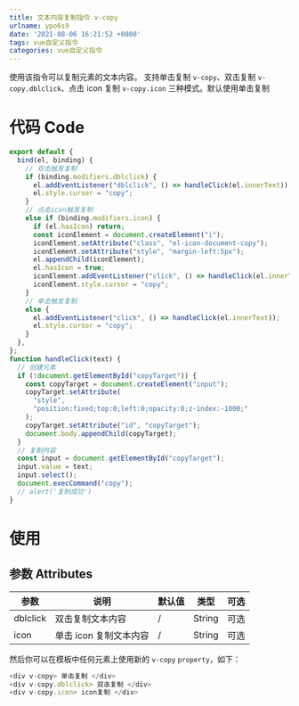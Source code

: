 ```yaml
---
title: 文本内容复制指令 v-copy
urlname: ypo6s9
date: '2021-08-06 16:21:52 +0800'
tags: vue自定义指令
categories: vue自定义指令
---
```


使用该指令可以复制元素的文本内容。
支持单击复制 `v-copy`、双击复制 `v-copy.dblclick`、点击 icon 复制 `v-copy.icon` 三种模式。默认使用单击复制

# 代码 Code

```javascript
export default {
  bind(el, binding) {
    // 双击触发复制
    if (binding.modifiers.dblclick) {
      el.addEventListener("dblclick", () => handleClick(el.innerText));
      el.style.cursor = "copy";
    }
    // 点击icon触发复制
    else if (binding.modifiers.icon) {
      if (el.hasIcon) return;
      const iconElement = document.createElement("i");
      iconElement.setAttribute("class", "el-icon-document-copy");
      iconElement.setAttribute("style", "margin-left:5px");
      el.appendChild(iconElement);
      el.hasIcon = true;
      iconElement.addEventListener("click", () => handleClick(el.innerText));
      iconElement.style.cursor = "copy";
    }
    // 单击触发复制
    else {
      el.addEventListener("click", () => handleClick(el.innerText));
      el.style.cursor = "copy";
    }
  },
};
function handleClick(text) {
  // 创建元素
  if (!document.getElementById("copyTarget")) {
    const copyTarget = document.createElement("input");
    copyTarget.setAttribute(
      "style",
      "position:fixed;top:0;left:0;opacity:0;z-index:-1000;"
    );
    copyTarget.setAttribute("id", "copyTarget");
    document.body.appendChild(copyTarget);
  }
  // 复制内容
  const input = document.getElementById("copyTarget");
  input.value = text;
  input.select();
  document.execCommand("copy");
  // alert('复制成功')
}
```

# 使用

## 参数 Attributes

| 参数     | 说明                   | 默认值 | 类型   | 可选 |
| -------- | ---------------------- | ------ | ------ | ---- |
| dblclick | 双击复制文本内容       | /      | String | 可选 |
| icon     | 单击 icon 复制文本内容 | /      | String | 可选 |

然后你可以在模板中任何元素上使用新的 `v-copy` `property`，如下：

```javascript
<div v-copy> 单击复制 </div>
<div v-copy.dblclick> 双击复制 </div>
<div v-copy.icon> icon复制 </div>
```

